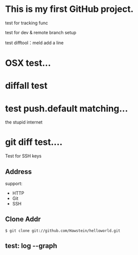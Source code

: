 # This is my first GitHub project.

test for tracking func

test for dev & remote branch setup

test difftool：meld
add a line

# OSX test...

# diffall test

# test push.default matching...

the stupid internet

# git diff test....

Test for SSH keys

## Address

support:

* HTTP
* Git
* SSH

## Clone Addr

    $ git clone git://github.com/Hawstein/helloworld.git

## test: log --graph 
